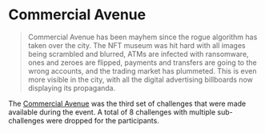 # Commercial Avenue

> Commercial Avenue has been mayhem since the rogue algorithm has taken over the city. The NFT museum was hit hard with all images being scrambled and blurred, ATMs are infected with ransomware, ones and zeroes are flipped, payments and transfers are going to the wrong accounts, and the trading market has plummeted. This is even more visible in the city, with all the digital advertising billboards now displaying its propaganda.

The [Commercial Avenue](https://www.youtube.com/watch?v=CRxlYlJIr-c) was the third set of challenges that were made available during the event. A total of 8 challenges with multiple sub-challenges were dropped for the participants.
